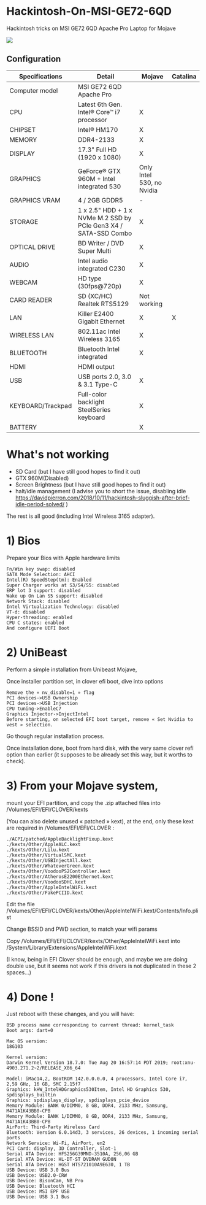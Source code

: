 # Hackintosh-On-MSI-GE72-6QD
Hackintosh tricks on MSI GE72 6QD Apache Pro Laptop for Mojave

![](https://github.com/fliot/Hackintosh-On-MSI-GE72-6QD/blob/master/msi-ge72-6qd.jpg?raw=true)

## Configuration

| Specifications | Detail | Mojave | Catalina |
| ------------------- | ------------------------------------------- | ------ | -------- |
| Computer model      | MSI GE72 6QD Apache Pro                     |        |          |
| CPU                 | Latest 6th Gen. Intel® Core™ i7 processor   |      X |          |
| CHIPSET             | Intel® HM170                                |      X |          |
| MEMORY              | DDR4-2133                                   |      X |          |
| DISPLAY             | 17.3" Full HD (1920 x 1080)                 |      X |          |
| GRAPHICS            | GeForce® GTX 960M + Intel integrated 530    | Only Intel 530, no Nvidia | |
| GRAPHICS VRAM       | 4 / 2GB GDDR5                               |      - |          |
| STORAGE             | 1 x 2.5" HDD + 1 x NVMe M.2 SSD by PCIe Gen3 X4 / SATA-SSD Combo | X | |
| OPTICAL DRIVE       | BD Writer / DVD Super Multi                 |      X |          |
| AUDIO               | Intel audio integrated C230                 |      X |          |
| WEBCAM              | HD type (30fps@720p)                        |      X |          |
| CARD READER         | SD (XC/HC) Realtek RTS5129                  | Not working |     |
| LAN                 | Killer E2400 Gigabit Ethernet               |      X |        X |
| WIRELESS LAN        | 802.11ac Intel Wireless 3165                |      X |          |
| BLUETOOTH           | Bluetooth Intel integrated                  |      X |          |
| HDMI                | HDMI output                                 |        |          |
| USB                 | USB ports 2.0, 3.0 & 3.1 Type-C             |      X |          |
| KEYBOARD/Trackpad   | Full-color backlight SteelSeries keyboard   |      X |          |
| BATTERY             |                                             |      X |          |


# What's not working
- SD Card (but I have still good hopes to find it out)
- GTX 960M(Disabled)
- Screen Brightness (but I have still good hopes to find it out)
- halt/idle management (I advise you to short the issue, disabling idle https://davidpierron.com/2018/10/11/hackintosh-sluggish-after-brief-idle-period-solved/ )

The rest is all good (including Intel Wireless 3165 adapter).


# 1) Bios

Prepare your Bios with Apple hardware limits

```
Fn/Win key swap: disabled
SATA Mode Selection: AHCI
Intel(R) SpeedStep(tm): Enabled
Super Charger works at S3/S4/S5: disabled
ERP lot 3 support: disabled
Wake up On Lan S5 support: disabled
Network Stack: disabled
Intel Virtualization Technology: disabled
VT-d: disabled
Hyper-threading: enabled
CPU C states: enabled
And configure UEFI Boot
```


# 2) UniBeast

Perform a simple installation from Unibeast Mojave,

Once installer partition set, in clover efi boot, dive into options
```
Remove the « nv_disable=1 » flag
PCI devices->USB Ownership
PCI devices->USB Injection
CPU tuning->EnableC7
Graphics Injector->InjectIntel
Before starting, on selected EFI boot target, remove « Set Nvidia to vest » selection.
```

Go though regular installation process.

Once installation done, boot from hard disk, with the very same clover refi option than earlier (it supposes to be already set this way, but it worths to check).


# 3) From your Mojave system,
mount your EFI partition, and copy the .zip attached files into /Volumes/EFI/EFI/CLOVER/kexts

(You can also delete unused « patched » kext), at the end, only these kext are required in /Volumes/EFI/EFI/CLOVER :
```
./ACPI/patched/AppleBacklightFixup.kext
./kexts/Other/AppleALC.kext
./kexts/Other/Lilu.kext
./kexts/Other/VirtualSMC.kext
./kexts/Other/USBInjectAll.kext
./kexts/Other/WhateverGreen.kext
./kexts/Other/VoodooPS2Controller.kext
./kexts/Other/AtherosE2200Ethernet.kext
./kexts/Other/VoodooSDHC.kext
./kexts/Other/AppleIntelWiFi.kext
./kexts/Other/FakePCIID.kext
```

Edit the file /Volumes/EFI/EFI/CLOVER/kexts/Other/AppleIntelWiFi.kext/Contents/Info.plist

Change BSSID and PWD section, to match your wifi params


Copy /Volumes/EFI/EFI/CLOVER/kexts/Other/AppleIntelWiFi.kext into /System/Library/Extensions/AppleIntelWiFi.kext

(I know, being in EFI Clover should be enough, and maybe we are doing double use, but it seems not work if this drivers is not duplicated in these 2 spaces…)


# 4) Done !

Just reboot with these changes, and you will have:
```
BSD process name corresponding to current thread: kernel_task
Boot args: dart=0 

Mac OS version:
18G103

Kernel version:
Darwin Kernel Version 18.7.0: Tue Aug 20 16:57:14 PDT 2019; root:xnu-4903.271.2~2/RELEASE_X86_64

Model: iMac14,2, BootROM 142.0.0.0.0, 4 processors, Intel Core i7, 2,59 GHz, 16 GB, SMC 2.15f7
Graphics: kHW_IntelHDGraphics530Item, Intel HD Graphics 530, spdisplays_builtin
Graphics: spdisplays_display, spdisplays_pcie_device
Memory Module: BANK 0/DIMM0, 8 GB, DDR4, 2133 MHz, Samsung, M471A1K43BB0-CPB
Memory Module: BANK 1/DIMM0, 8 GB, DDR4, 2133 MHz, Samsung, M471A1K43BB0-CPB
AirPort: Third-Party Wireless Card
Bluetooth: Version 6.0.14d3, 3 services, 26 devices, 1 incoming serial ports
Network Service: Wi-Fi, AirPort, en2
PCI Card: display, 3D Controller, Slot-1
Serial ATA Device: HFS256G39MND-3510A, 256,06 GB
Serial ATA Device: HL-DT-ST DVDRAM GUD0N
Serial ATA Device: HGST HTS721010A9E630, 1 TB
USB Device: USB 3.0 Bus
USB Device: USB2.0-CRW
USB Device: BisonCam, NB Pro
USB Device: Bluetooth HCI
USB Device: MSI EPF USB
USB Device: USB 3.1 Bus
```
